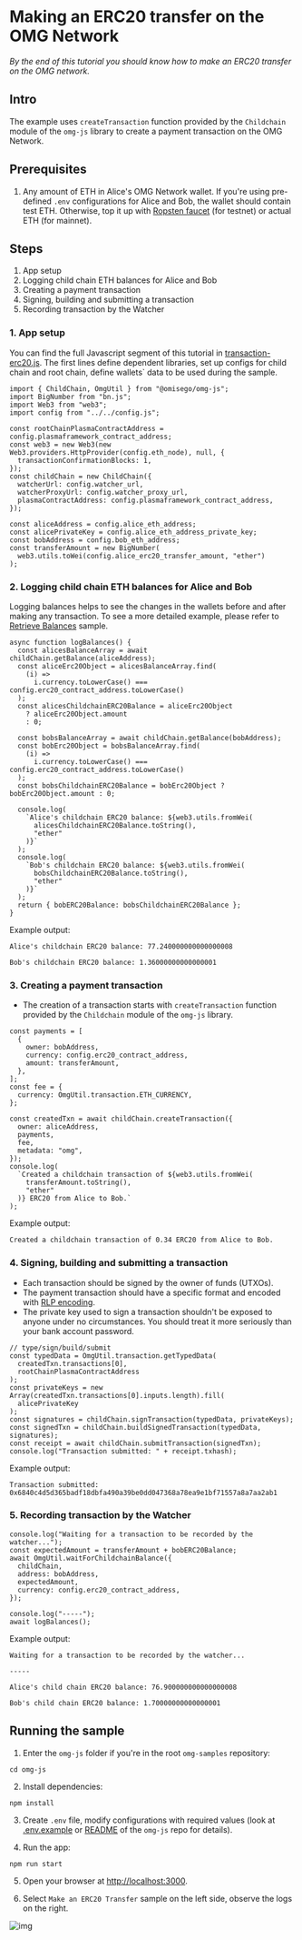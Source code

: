 # Making an ERC20 transfer on the OMG Network

_By the end of this tutorial you should know how to make an ERC20 transfer on the OMG network._

## Intro

The example uses `createTransaction` function provided by the `Childchain` module of the `omg-js` library to create a payment transaction on the OMG Network.

## Prerequisites

1. Any amount of ETH in Alice's OMG Network wallet. If you're using pre-defined `.env` configurations for Alice and Bob, the wallet should contain test ETH. Otherwise, top it up with [Ropsten faucet](https://faucet.metamask.io/) (for testnet) or actual ETH (for mainnet).

## Steps

1. App setup
2. Logging child chain ETH balances for Alice and Bob
3. Creating a payment transaction
4. Signing, building and submitting a transaction
5. Recording transaction by the Watcher

### 1. App setup

You can find the full Javascript segment of this tutorial in [transaction-erc20.js](./transaction-erc20.js). The first lines define dependent libraries, set up configs for child chain and root chain, define wallets` data to be used during the sample.

```
import { ChildChain, OmgUtil } from "@omisego/omg-js";
import BigNumber from "bn.js";
import Web3 from "web3";
import config from "../../config.js";

const rootChainPlasmaContractAddress = config.plasmaframework_contract_address;
const web3 = new Web3(new Web3.providers.HttpProvider(config.eth_node), null, {
  transactionConfirmationBlocks: 1,
});
const childChain = new ChildChain({
  watcherUrl: config.watcher_url,
  watcherProxyUrl: config.watcher_proxy_url,
  plasmaContractAddress: config.plasmaframework_contract_address,
});

const aliceAddress = config.alice_eth_address;
const alicePrivateKey = config.alice_eth_address_private_key;
const bobAddress = config.bob_eth_address;
const transferAmount = new BigNumber(
  web3.utils.toWei(config.alice_erc20_transfer_amount, "ether")
);
```

### 2. Logging child chain ETH balances for Alice and Bob

Logging balances helps to see the changes in the wallets before and after making any transaction. To see a more detailed example, please refer to [Retrieve Balances](../01-balances/README.md) sample.

```
async function logBalances() {
  const alicesBalanceArray = await childChain.getBalance(aliceAddress);
  const aliceErc20Object = alicesBalanceArray.find(
    (i) =>
      i.currency.toLowerCase() === config.erc20_contract_address.toLowerCase()
  );
  const alicesChildchainERC20Balance = aliceErc20Object
    ? aliceErc20Object.amount
    : 0;

  const bobsBalanceArray = await childChain.getBalance(bobAddress);
  const bobErc20Object = bobsBalanceArray.find(
    (i) =>
      i.currency.toLowerCase() === config.erc20_contract_address.toLowerCase()
  );
  const bobsChildchainERC20Balance = bobErc20Object ? bobErc20Object.amount : 0;

  console.log(
    `Alice's childchain ERC20 balance: ${web3.utils.fromWei(
      alicesChildchainERC20Balance.toString(),
      "ether"
    )}`
  );
  console.log(
    `Bob's childchain ERC20 balance: ${web3.utils.fromWei(
      bobsChildchainERC20Balance.toString(),
      "ether"
    )}`
  );
  return { bobERC20Balance: bobsChildchainERC20Balance };
}
```

Example output:

```
Alice's childchain ERC20 balance: 77.240000000000000008
 
Bob's childchain ERC20 balance: 1.36000000000000001
```

### 3. Creating a payment transaction

- The creation of a transaction starts with `createTransaction` function provided by the `Childchain` module of the `omg-js` library.

```
const payments = [
  {
    owner: bobAddress,
    currency: config.erc20_contract_address,
    amount: transferAmount,
  },
];
const fee = {
  currency: OmgUtil.transaction.ETH_CURRENCY,
};

const createdTxn = await childChain.createTransaction({
  owner: aliceAddress,
  payments,
  fee,
  metadata: "omg",
});
console.log(
  `Created a childchain transaction of ${web3.utils.fromWei(
    transferAmount.toString(),
    "ether"
  )} ERC20 from Alice to Bob.`
);
```

Example output:

```
Created a childchain transaction of 0.34 ERC20 from Alice to Bob.
```

### 4. Signing, building and submitting a transaction

- Each transaction should be signed by the owner of funds (UTXOs).
- The payment transaction should have a specific format and encoded with [RLP encoding](https://github.com/ethereum/wiki/wiki/RLP).
- The private key used to sign a transaction shouldn't be exposed to anyone under no circumstances. You should treat it more seriously than your bank account password.

```
// type/sign/build/submit
const typedData = OmgUtil.transaction.getTypedData(
  createdTxn.transactions[0],
  rootChainPlasmaContractAddress
);
const privateKeys = new Array(createdTxn.transactions[0].inputs.length).fill(
  alicePrivateKey
);
const signatures = childChain.signTransaction(typedData, privateKeys);
const signedTxn = childChain.buildSignedTransaction(typedData, signatures);
const receipt = await childChain.submitTransaction(signedTxn);
console.log("Transaction submitted: " + receipt.txhash);
```

Example output:

```
Transaction submitted: 0x6840c4d5d365badf18dbfa490a39be0dd047368a78ea9e1bf71557a8a7aa2ab1
```

### 5. Recording transaction by the Watcher

```
console.log("Waiting for a transaction to be recorded by the watcher...");
const expectedAmount = transferAmount + bobERC20Balance;
await OmgUtil.waitForChildchainBalance({
  childChain,
  address: bobAddress,
  expectedAmount,
  currency: config.erc20_contract_address,
});

console.log("-----");
await logBalances();
```

Example output:

```
Waiting for a transaction to be recorded by the watcher...

-----

Alice's child chain ERC20 balance: ‭76.900000000000000008

Bob's child chain ERC20 balance: 1.70000000000000001
```

## Running the sample

1. Enter the `omg-js` folder if you're in the root `omg-samples` repository:

```
cd omg-js
```

2. Install dependencies:

```
npm install
```

3. Create `.env` file, modify configurations with required values (look at [.env.example](../../.env.example) or [README](../../README.md) of the `omg-js` repo for details).

4. Run the app:

```
npm run start
```

5. Open your browser at [http://localhost:3000](http://localhost:3000).

6. Select `Make an ERC20 Transfer` sample on the left side, observe the logs on the right.

![img](../assets/images/05.png)